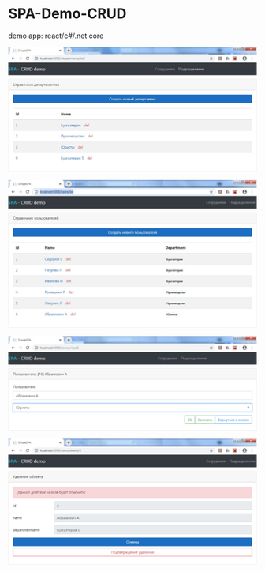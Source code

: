 # SPA-Demo-CRUD
demo app: react/c#/.net core

![departments](./screenshots/departments-list.jpg)


![departments](./screenshots/user-list.jpg)

![departments](./screenshots/user-card.jpg)

![departments](./screenshots/user-delete.jpg)